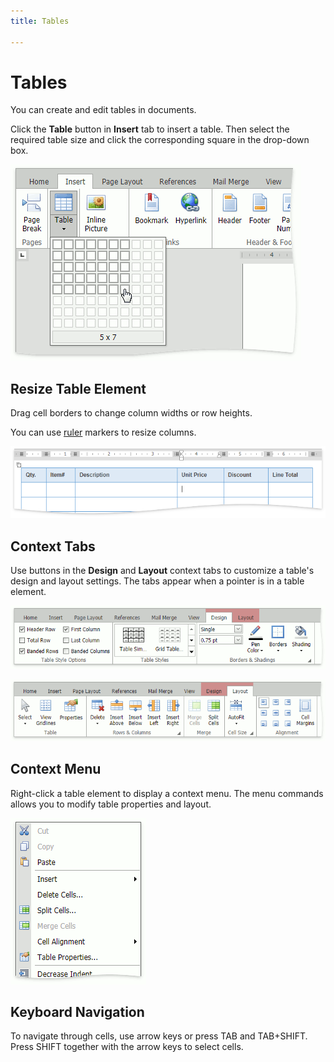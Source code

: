 ```yaml
---
title: Tables

---
```

# Tables
You can create and edit tables in documents. 

Click the **Table** button in **Insert** tab to insert a table. Then select the required table size and click the corresponding square in the drop-down box.

![RichTextEditor-Tables-InsertTable](../../images/rich-text-editor-tables-insert-table.png)

## Resize Table Element
Drag cell borders to change column widths or row heights. 

You can use [ruler](viewing-and-navigating/show-horizontal-ruler.md) markers to resize columns. 

![RichTextEditor-Tables-Resizing](../../images/rich-text-editor-tables-resizing.png)

## Context Tabs
Use buttons in the **Design** and **Layout** context tabs to customize a table's design and layout settings. The tabs appear when a pointer is in a table element.

![RichTextEditor-Tables-DesignTab](../../images/rich-text-editor-tables-design-tab.png)

![RichTextEditor-Tables-LayoutTab](../../images/rich-text-editor-tables-layout-tab.png)


## Context Menu
Right-click a table element to display a context menu. The menu commands allows you to modify table properties and layout.

![RichTextEditor-Tables-ContextMenu](../../images/rich-text-editor-tables-context-menu.png)

## Keyboard Navigation
To navigate through cells, use arrow keys or press TAB and TAB+SHIFT. Press SHIFT together with the arrow keys to select cells.







 


